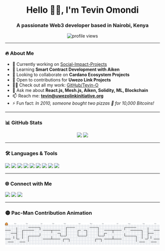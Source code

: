 <h1 align="center">Hello 👋🏽, I'm Tevin Omondi</h1>
<h3 align="center">A passionate Web3 developer based in Nairobi, Kenya</h3>

<p align="center">
  <img src="https://komarev.com/ghpvc/?username=tevin-o&label=Profile%20views&color=0e75b6&style=flat" alt="profile views" />
</p>

---

### 🔥 About Me

* 🔭 Currently working on [Social-Impact-Projects](https://uwezolinkinitiative.org/)
* 🌱 Learning **Smart Contract Development with Aiken**
* 👯 Looking to collaborate on **Cardano Ecosystem Projects**
* 🤝 Open to contributions for **Uwezo Link Projects**
* 👨‍💻 Check out all my work: [GitHub/Tevin-O](https://github.com/Tevin-O)
* 💬 Ask me about **React.js, Mesh.js, Aiken, Solidity, ML, Blockchain**
* 📫 Reach me: **[tevin@uwezolinkinitiative.org](mailto:tevin@uwezolinkinitiative.org)**
* ⚡ Fun fact: *In 2010, someone bought two pizzas 🍕 for 10,000 Bitcoins!*

---

### 📊 GitHub Stats

<div align="center">
  <img src="https://github-readme-stats.vercel.app/api?username=tevin-o&show_icons=true&theme=dracula&count_private=true&include_all_commits=true" height="150" />
  <img src="https://github-readme-stats.vercel.app/api/top-langs?username=tevin-o&layout=compact&langs_count=6&theme=dracula" height="150" />
</div>

---

### 🛠️ Languages & Tools

<div align="left">
  <img src="https://cdn.jsdelivr.net/gh/devicons/devicon/icons/javascript/javascript-original.svg" height="40"/>
  <img src="https://cdn.jsdelivr.net/gh/devicons/devicon/icons/typescript/typescript-original.svg" height="40"/>
  <img src="https://cdn.jsdelivr.net/gh/devicons/devicon/icons/react/react-original.svg" height="40"/>
  <img src="https://cdn.jsdelivr.net/gh/devicons/devicon/icons/solidity/solidity-original.svg" height="40"/>
  <img src="https://cdn.jsdelivr.net/gh/devicons/devicon/icons/python/python-original.svg" height="40"/>
  <img src="https://cdn.jsdelivr.net/gh/devicons/devicon/icons/docker/docker-original.svg" height="40"/>
  <img src="https://cdn.jsdelivr.net/gh/devicons/devicon/icons/postgresql/postgresql-original.svg" height="40"/>
  <img src="https://cdn.jsdelivr.net/gh/devicons/devicon/icons/nodejs/nodejs-original.svg" height="40"/>
  <img src="https://cdn.jsdelivr.net/gh/devicons/devicon/icons/tensorflow/tensorflow-original.svg" height="40"/>
</div>

---

### 🌐 Connect with Me

<div align="left">
  <a href="https://linkedin.com/in/tevin-omondi-40655723b/"><img src="https://img.shields.io/badge/LinkedIn-blue?style=for-the-badge&logo=linkedin"/></a>
  <a href="https://instagram.com/te.vo.h"><img src="https://img.shields.io/badge/Instagram-pink?style=for-the-badge&logo=instagram"/></a>
  <a href="mailto:tevin@uwezolinkinitiative.org"><img src="https://img.shields.io/badge/Gmail-red?style=for-the-badge&logo=gmail"/></a>
</div>

---

### 🟡 Pac-Man Contribution Animation  

<picture>
  <source media="(prefers-color-scheme: dark)" srcset="https://raw.githubusercontent.com/Tevin-O/Tevin-O/output/pacman-contribution-graph-dark.svg">
  <source media="(prefers-color-scheme: light)" srcset="https://raw.githubusercontent.com/Tevin-O/Tevin-O/output/pacman-contribution-graph.svg">
  <img alt="Pac-Man contribution graph" src="https://raw.githubusercontent.com/Tevin-O/Tevin-O/output/pacman-contribution-graph.svg">
</picture>


